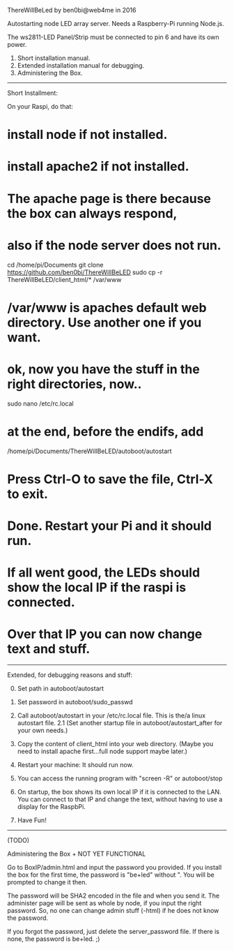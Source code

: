 ThereWillBeLed
by ben0bi@web4me in 2016

Autostarting node LED array server.
Needs a Raspberry-Pi running Node.js.

The ws2811-LED Panel/Strip must be connected to pin 6 and have its own power.

1. Short installation manual.
2. Extended installation manual for debugging.
3. Administering the Box.

******************************************************************************

Short Installment:

On your Raspi, do that:

# install node if not installed.
# install apache2 if not installed. 
# The apache page is there because the box can always respond, 
# also if the node server does not run.

cd /home/pi/Documents
git clone https://github.com/ben0bi/ThereWillBeLED
sudo cp -r ThereWillBeLED/client_html/* /var/www

# /var/www is apaches default web directory. Use another one if you want.
# ok, now you have the stuff in the right directories, now..

sudo nano /etc/rc.local

# at the end, before the endifs, add

/home/pi/Documents/ThereWillBeLED/autoboot/autostart

# Press Ctrl-O to save the file, Ctrl-X to exit.

# Done. Restart your Pi and it should run.
# If all went good, the LEDs should show the local IP if the raspi is connected.
# Over that IP you can now change text and stuff.

******************************************************************************
Extended, for debugging reasons and stuff:

0. Set path in autoboot/autostart
1. Set password in autoboot/sudo_passwd
2. Call autoboot/autostart in your /etc/rc.local file. 
	This is the/a linux autostart file.
	2.1 (Set another startup file in autoboot/autostart_after for your own needs.)
3. Copy the content of client_html into your web directory.
	(Maybe you need to install apache first...full node support maybe later.)
3. Restart your machine: It should run now.

4. You can access the running program with "screen -R" or autoboot/stop

5. On startup, the box shows its own local IP if it is connected to the LAN.
You can connect to that IP and change the text, without having to use a 
display for the RaspbPi.

6. Have Fun!

*******************************************************************************

(TODO)

Administering the Box + NOT YET FUNCTIONAL

Go to BoxIP/admin.html and input the password you provided.
If you install the box for the first time, the password is "be+led" without ". 
You will be prompted to change it then.

The password will be SHA2 encoded in the file and when you send it.
The administer page will be sent as whole by node, if you input the right password.
So, no one can change admin stuff (-html) if he does not know the password.

If you forgot the password, just delete the server_password file. 
If there is none, the password is be+led. ;)
